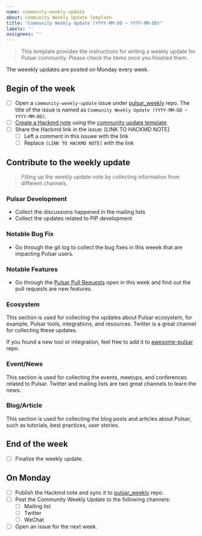 ```yaml
---
name: community-weekly-update
about: Community Weekly Update Template
title: "Community Weekly Update (YYYY-MM-DD ~ YYYY-MM-DD)"
labels: ''
assignees: ''
---
```


> This template provides the instructions for writing a weekly update for Pulsar community.
> Please check the items once you finished them.

The weeekly updates are posted on Monday every week.

## Begin of the week

- [ ] Open a `community-weekly-update` issue under [pulsar_weekly](https://github.com/streamnative/pulsar_weekly) repo. The title of the issue is named as `Community Weekly Update (YYYY-MM-DD ~ YYYY-MM-DD)`.
- [ ] [Create a Hackmd note](https://hackmd.io/?nav=overview&template=1d2aa92d-5a67-4fa1-9182-5ef0df973ac8) using the [community update template](https://github.com/streamnative/pulsar_weekly/blob/master/template.md).
- [ ] Share the Hackmd link in the issue: [LINK TO HACKMD NOTE]
    - [ ] Left a comment in this issuee with the link
    - [ ] Replace `[LINK TO HACKMD NOTE]` with the link

## Contribute to the weekly update

> Filling up the weekly update note by collecting information from different channels.

### Pulsar Development

- Collect the discussions happened in the mailing lists
- Collect the updates related to PIP development

### Notable Bug Fix

- Go through the git log to collect the bug fixes in this weeek that are impacting Pulsar users.

### Notable Features

- Go through the [Pulsar Pull Requests](https://github.com/apache/pulsar/pulls) open in this week and find out the pull requests are new features.

### Ecosystem

This section is used for collecting the updates about Pulsar ecosystem, for example, Pulsar tools, integrations, and resources.
Twitter is a great channel for collecting these updates.

If you found a new tool or integration, feel free to add it to [awesome-pulsar](https://github.com/streamnative/awesome-pulsar) repo.

### Event/News

This section is used for collecting the events, meetups, and conferences related to Pulsar. Twitter and mailing lists are two great channels to learn the news.

### Blog/Article

This section is used for collecting the blog posts and articles about Pulsar, such as tutorials, best practices, user stories.

## End of the week

- [ ] Finalize the weekly update.

## On Monday

- [ ] Publish the Hackmd note and sync it to [pulsar_weekly](https://github.com/streamnative/pulsar_weekly) repo.
- [ ] Post the Community Weekly Update to the following channels:
  - [ ] Mailing list
  - [ ] Twitter
  - [ ] WeChat
- [ ] Open an issue for the next week.
